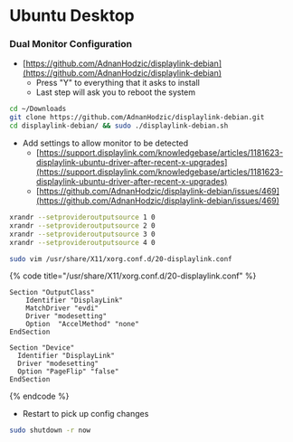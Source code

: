 # Ubuntu Desktop







### Dual Monitor Configuration

* [https://github.com/AdnanHodzic/displaylink-debian](https://github.com/AdnanHodzic/displaylink-debian)
  * Press "Y" to everything that it asks to install
  * Last step will ask you to reboot the system

```bash
cd ~/Downloads
git clone https://github.com/AdnanHodzic/displaylink-debian.git
cd displaylink-debian/ && sudo ./displaylink-debian.sh
```

* Add settings to allow monitor to be detected
  * [https://support.displaylink.com/knowledgebase/articles/1181623-displaylink-ubuntu-driver-after-recent-x-upgrades](https://support.displaylink.com/knowledgebase/articles/1181623-displaylink-ubuntu-driver-after-recent-x-upgrades)
  * [https://github.com/AdnanHodzic/displaylink-debian/issues/469](https://github.com/AdnanHodzic/displaylink-debian/issues/469)

```bash
xrandr --setprovideroutputsource 1 0
xrandr --setprovideroutputsource 2 0
xrandr --setprovideroutputsource 3 0
xrandr --setprovideroutputsource 4 0
```

```bash
sudo vim /usr/share/X11/xorg.conf.d/20-displaylink.conf
```

{% code title="/usr/share/X11/xorg.conf.d/20-displaylink.conf" %}
```
Section "OutputClass"
	Identifier "DisplayLink"
	MatchDriver "evdi"
	Driver "modesetting"
	Option  "AccelMethod" "none"
EndSection

Section "Device"
  Identifier "DisplayLink"
  Driver "modesetting"
  Option "PageFlip" "false"
EndSection
```
{% endcode %}

* Restart to pick up config changes

```bash
sudo shutdown -r now
```



